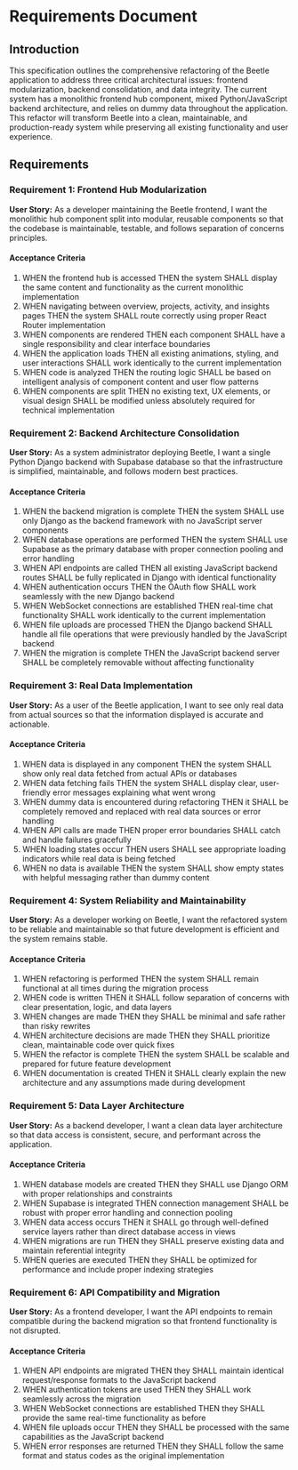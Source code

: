 # Requirements Document

## Introduction

This specification outlines the comprehensive refactoring of the Beetle application to address three critical architectural issues: frontend modularization, backend consolidation, and data integrity. The current system has a monolithic frontend hub component, mixed Python/JavaScript backend architecture, and relies on dummy data throughout the application. This refactor will transform Beetle into a clean, maintainable, and production-ready system while preserving all existing functionality and user experience.

## Requirements

### Requirement 1: Frontend Hub Modularization

**User Story:** As a developer maintaining the Beetle frontend, I want the monolithic hub component split into modular, reusable components so that the codebase is maintainable, testable, and follows separation of concerns principles.

#### Acceptance Criteria

1. WHEN the frontend hub is accessed THEN the system SHALL display the same content and functionality as the current monolithic implementation
2. WHEN navigating between overview, projects, activity, and insights pages THEN the system SHALL route correctly using proper React Router implementation
3. WHEN components are rendered THEN each component SHALL have a single responsibility and clear interface boundaries
4. WHEN the application loads THEN all existing animations, styling, and user interactions SHALL work identically to the current implementation
5. WHEN code is analyzed THEN the routing logic SHALL be based on intelligent analysis of component content and user flow patterns
6. WHEN components are split THEN no existing text, UX elements, or visual design SHALL be modified unless absolutely required for technical implementation

### Requirement 2: Backend Architecture Consolidation

**User Story:** As a system administrator deploying Beetle, I want a single Python Django backend with Supabase database so that the infrastructure is simplified, maintainable, and follows modern best practices.

#### Acceptance Criteria

1. WHEN the backend migration is complete THEN the system SHALL use only Django as the backend framework with no JavaScript server components
2. WHEN database operations are performed THEN the system SHALL use Supabase as the primary database with proper connection pooling and error handling
3. WHEN API endpoints are called THEN all existing JavaScript backend routes SHALL be fully replicated in Django with identical functionality
4. WHEN authentication occurs THEN the OAuth flow SHALL work seamlessly with the new Django backend
5. WHEN WebSocket connections are established THEN real-time chat functionality SHALL work identically to the current implementation
6. WHEN file uploads are processed THEN the Django backend SHALL handle all file operations that were previously handled by the JavaScript backend
7. WHEN the migration is complete THEN the JavaScript backend server SHALL be completely removable without affecting functionality

### Requirement 3: Real Data Implementation

**User Story:** As a user of the Beetle application, I want to see only real data from actual sources so that the information displayed is accurate and actionable.

#### Acceptance Criteria

1. WHEN data is displayed in any component THEN the system SHALL show only real data fetched from actual APIs or databases
2. WHEN data fetching fails THEN the system SHALL display clear, user-friendly error messages explaining what went wrong
3. WHEN dummy data is encountered during refactoring THEN it SHALL be completely removed and replaced with real data sources or error handling
4. WHEN API calls are made THEN proper error boundaries SHALL catch and handle failures gracefully
5. WHEN loading states occur THEN users SHALL see appropriate loading indicators while real data is being fetched
6. WHEN no data is available THEN the system SHALL show empty states with helpful messaging rather than dummy content

### Requirement 4: System Reliability and Maintainability

**User Story:** As a developer working on Beetle, I want the refactored system to be reliable and maintainable so that future development is efficient and the system remains stable.

#### Acceptance Criteria

1. WHEN refactoring is performed THEN the system SHALL remain functional at all times during the migration process
2. WHEN code is written THEN it SHALL follow separation of concerns with clear presentation, logic, and data layers
3. WHEN changes are made THEN they SHALL be minimal and safe rather than risky rewrites
4. WHEN architecture decisions are made THEN they SHALL prioritize clean, maintainable code over quick fixes
5. WHEN the refactor is complete THEN the system SHALL be scalable and prepared for future feature development
6. WHEN documentation is created THEN it SHALL clearly explain the new architecture and any assumptions made during development

### Requirement 5: Data Layer Architecture

**User Story:** As a backend developer, I want a clean data layer architecture so that data access is consistent, secure, and performant across the application.

#### Acceptance Criteria

1. WHEN database models are created THEN they SHALL use Django ORM with proper relationships and constraints
2. WHEN Supabase is integrated THEN connection management SHALL be robust with proper error handling and connection pooling
3. WHEN data access occurs THEN it SHALL go through well-defined service layers rather than direct database access in views
4. WHEN migrations are run THEN they SHALL preserve existing data and maintain referential integrity
5. WHEN queries are executed THEN they SHALL be optimized for performance and include proper indexing strategies

### Requirement 6: API Compatibility and Migration

**User Story:** As a frontend developer, I want the API endpoints to remain compatible during the backend migration so that frontend functionality is not disrupted.

#### Acceptance Criteria

1. WHEN API endpoints are migrated THEN they SHALL maintain identical request/response formats to the JavaScript backend
2. WHEN authentication tokens are used THEN they SHALL work seamlessly across the migration
3. WHEN WebSocket connections are established THEN they SHALL provide the same real-time functionality as before
4. WHEN file uploads occur THEN they SHALL be processed with the same capabilities as the JavaScript backend
5. WHEN error responses are returned THEN they SHALL follow the same format and status codes as the original implementation